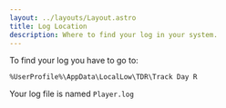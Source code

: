 ```yaml
---
layout: ../layouts/Layout.astro
title: Log Location
description: Where to find your log in your system.
---
```


To find your log you have to go to: 
```
%UserProfile%\AppData\LocalLow\TDR\Track Day R
``` 

Your log file is named `Player.log`